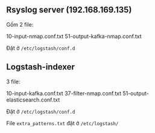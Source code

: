 ## Rsyslog server (192.168.169.135) 

Gồm 2 file:

  10-input-nmap.conf.txt
  51-output-kafka-nmap.conf.txt

Đặt ở `/etc/logstash/conf.d`

## Logstash-indexer

3 file:

  10-input-kafka.conf.txt
  37-filter-nmap.conf.txt
  51-output-elasticsearch.conf.txt

Đặt ở `/etc/logstash/conf.d`

File `extra_patterns.txt` đặt ở `/etc/logstash/`
